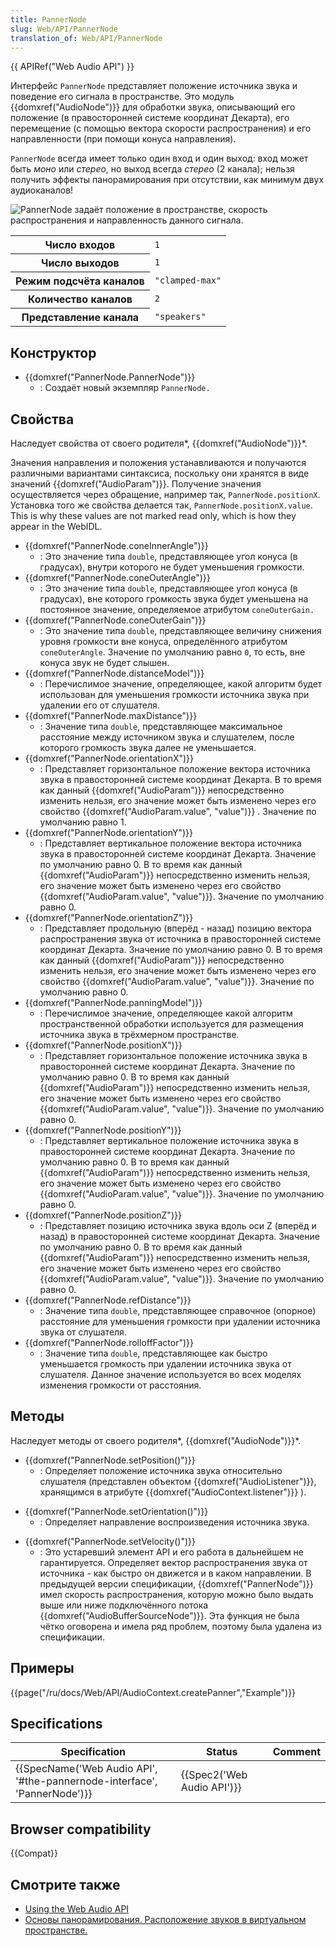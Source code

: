 ```yaml
---
title: PannerNode
slug: Web/API/PannerNode
translation_of: Web/API/PannerNode
---
```


{{ APIRef("Web Audio API") }}

Интерфейс `PannerNode` представляет положение источника звука и поведение его сигнала в пространстве. Это модуль {{domxref("AudioNode")}} для обработки звука, описывающий его положение (в правосторонней системе координат Декарта), его перемещение (с помощью вектора скорости распространения) и его направленности (при помощи конуса направления).

`PannerNode` всегда имеет только один вход и один выход: вход может быть _моно_ или _стерео_, но выход всегда _стерео_ (2 канала); нельзя получить эффекты панорамирования при отсутствии, как минимум двух аудиоканалов!

![PannerNode задаёт положение в пространстве, скорость распространения и направленность данного сигнала.](pannernode.png)

<table class="properties">
  <tbody>
    <tr>
      <th scope="row">Число входов</th>
      <td><code>1</code></td>
    </tr>
    <tr>
      <th scope="row">Число выходов</th>
      <td><code>1</code></td>
    </tr>
    <tr>
      <th scope="row">Режим подсчёта каналов</th>
      <td><code>"clamped-max"</code></td>
    </tr>
    <tr>
      <th scope="row">Количество каналов</th>
      <td><code>2</code></td>
    </tr>
    <tr>
      <th scope="row">Представление канала</th>
      <td><code>"speakers"</code></td>
    </tr>
  </tbody>
</table>

## Конструктор

- {{domxref("PannerNode.PannerNode")}}
  - : Создаёт новый экземпляр `PannerNode.`

## Свойства

Наследует свойства от своего родителя*, {{domxref("AudioNode")}}*.

Значения направления и положения устанавливаются и получаются различными вариантами синтаксиса, поскольку они хранятся в виде значений {{domxref("AudioParam")}}. Получение значения осуществляется через обращение, например так, `PannerNode.positionX`. Установка того же свойства делается так, `PannerNode.positionX.value`. This is why these values are not marked read only, which is how they appear in the WebIDL.

- {{domxref("PannerNode.coneInnerAngle")}}
  - : Это значение типа `double`, представляющее угол конуса (в градусах), внутри которого не будет уменьшения громкости.
- {{domxref("PannerNode.coneOuterAngle")}}
  - : Это значение типа `double`, представляющее угол конуса (в градусах), вне которого громкость звука будет уменьшена на постоянное значение, определяемое атрибутом `coneOuterGain.`
- {{domxref("PannerNode.coneOuterGain")}}
  - : Это значение типа `double`, представляющее величину снижения уровня громкости вне конуса, определённого атрибутом `coneOuterAngle`. Значение по умолчанию равно `0`, то есть, вне конуса звук не будет слышен.
- {{domxref("PannerNode.distanceModel")}}
  - : Перечислимое значение, определяющее, какой алгоритм будет использован для уменьшения громкости источника звука при удалении его от слушателя.
- {{domxref("PannerNode.maxDistance")}}
  - : Значение типа `double`, представляющее максимальное расстояние между источником звука и слушателем, после которого громкость звука далее не уменьшается.
- {{domxref("PannerNode.orientationX")}}
  - : Представляет горизонтальное положение вектора источника звука в правосторонней системе координат Декарта. В то время как данный {{domxref("AudioParam")}} непосредственно изменить нельзя, его значение может быть изменено через его свойство {{domxref("AudioParam.value", "value")}} . Значение по умолчанию равно 1.
- {{domxref("PannerNode.orientationY")}}
  - : Представляет вертикальное положение вектора источника звука в правосторонней системе координат Декарта. Значение по умолчанию равно 0. В то время как данный {{domxref("AudioParam")}} непосредственно изменить нельзя, его значение может быть изменено через его свойство {{domxref("AudioParam.value", "value")}}. Значение по умолчанию равно 0.
- {{domxref("PannerNode.orientationZ")}}
  - : Представляет продольную (вперёд - назад) позицию вектора распространения звука от источника в правосторонней системе координат Декарта. Значение по умолчанию равно 0. В то время как данный {{domxref("AudioParam")}} непосредственно изменить нельзя, его значение может быть изменено через его свойство {{domxref("AudioParam.value", "value")}}. Значение по умолчанию равно 0.
- {{domxref("PannerNode.panningModel")}}
  - : Перечислимое значение, определяющее какой алгоритм пространственной обработки используется для размещения источника звука в трёхмерном пространстве.
- {{domxref("PannerNode.positionX")}}
  - : Представляет горизонтальное положение источника звука в правосторонней системе координат Декарта. Значение по умолчанию равно 0. В то время как данный {{domxref("AudioParam")}} непосредственно изменить нельзя, его значение может быть изменено через его свойство {{domxref("AudioParam.value", "value")}}. Значение по умолчанию равно 0.
- {{domxref("PannerNode.positionY")}}
  - : Представляет вертикальное положение источника звука в правосторонней системе координат Декарта. Значение по умолчанию равно 0. В то время как данный {{domxref("AudioParam")}} непосредственно изменить нельзя, его значение может быть изменено через его свойство {{domxref("AudioParam.value", "value")}}. Значение по умолчанию равно 0.
- {{domxref("PannerNode.positionZ")}}
  - : Представляет позицию источника звука вдоль оси Z (вперёд и назад) в правосторонней системе координат Декарта. Значение по умолчанию равно 0. В то время как данный {{domxref("AudioParam")}} непосредственно изменить нельзя, его значение может быть изменено через его свойство {{domxref("AudioParam.value", "value")}}. Значение по умолчанию равно 0.
- {{domxref("PannerNode.refDistance")}}
  - : Значение типа `double`, представляющее справочное (опорное) расстояние для уменьшения громкости при удалении источника звука от слушателя.
- {{domxref("PannerNode.rolloffFactor")}}
  - : Значение типа `double`, представляющее как быстро уменьшается громкость при удалении источника звука от слушателя. Данное значение используется во всех моделях изменения громкости от расстояния.

## Методы

Наследует методы от своего родителя*, {{domxref("AudioNode")}}*.

- {{domxref("PannerNode.setPosition()")}}
  - : Определяет положение источника звука относительно слушателя (представлен объектом {{domxref("AudioListener")}}, хранящимся в атрибуте {{domxref("AudioContext.listener")}} ).

<!---->

- {{domxref("PannerNode.setOrientation()")}}
  - : Определяет направление воспроизведения источника звука.

<!---->

- {{domxref("PannerNode.setVelocity()")}}
  - : Это устаревший элемент API и его работа в дальнейшем не гарантируется.
    Определяет вектор распространения звука от источника - как быстро он движется и в каком направлении. В предыдущей версии спецификации, {{domxref("PannerNode")}} имел скорость распространения, которую можно было выдать выше или ниже подключённого потока {{domxref("AudioBufferSourceNode")}}. Эта функция не была чётко оговорена и имела ряд проблем, поэтому была удалена из спецификации.

## Примеры

{{page("/ru/docs/Web/API/AudioContext.createPanner","Example")}}

## Specifications

| Specification                                                                                    | Status                               | Comment |
| ------------------------------------------------------------------------------------------------ | ------------------------------------ | ------- |
| {{SpecName('Web Audio API', '#the-pannernode-interface', 'PannerNode')}} | {{Spec2('Web Audio API')}} |         |

## Browser compatibility

{{Compat}}

## Смотрите также

- [Using the Web Audio API](/ru/docs/Web_Audio_API/Using_Web_Audio_API)
- [Основы панорамирования. Расположение звуков в виртуальном пространстве.](http://musiconnect.ru/publ/mixmaster/osnovy-panoramirovaniya-raspolozhenie-zvukov-v-virtualnom-prostranstve-ch-1/)
